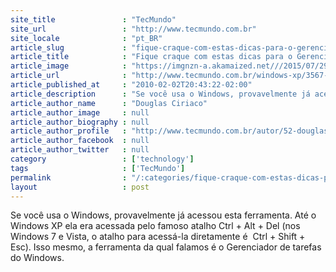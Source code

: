```yaml
---
site_title               : "TecMundo"
site_url                 : "http://www.tecmundo.com.br"
site_locale              : "pt_BR"
article_slug             : "fique-craque-com-estas-dicas-para-o-gerenciador-de-tarefas-do-windows"
article_title            : "Fique craque com estas dicas para o Gerenciador de tarefas do Windows"
article_image            : "https://imgnzn-a.akamaized.net///2015/07/29/29153407375107-t1200x480.jpg"
article_url              : "http://www.tecmundo.com.br/windows-xp/3567-fique-craque-com-estas-dicas-para-o-gerenciador-de-tarefas-do-windows.htm"
article_published_at     : "2010-02-02T20:43:22-02:00"
article_description      : "Se você usa o Windows, provavelmente já acessou esta ferramenta. Até o Windows XP ela era acessada pelo famoso atalho Ctrl + Alt + Del (nos Windows 7 e Vista, o atalho para acessá-la diretamente é  Ctrl + Shift + Esc). Isso mesmo, a ferramenta da qual falamos é o Gerenciador de tarefas do Windows."
article_author_name      : "Douglas Ciriaco"
article_author_image     : null
article_author_biography : null
article_author_profile   : "http://www.tecmundo.com.br/autor/52-douglas-ciriaco/"
article_author_facebook  : null
article_author_twitter   : null
category                 : ['technology']
tags                     : ['TecMundo']
permalink                : "/:categories/fique-craque-com-estas-dicas-para-o-gerenciador-de-tarefas-do-windows/"
layout                   : post
---
```


Se você usa o Windows, provavelmente já acessou esta ferramenta. Até o Windows XP ela era acessada pelo famoso atalho Ctrl + Alt + Del (nos Windows 7 e Vista, o atalho para acessá-la diretamente é  Ctrl + Shift + Esc). Isso mesmo, a ferramenta da qual falamos é o Gerenciador de tarefas do Windows.
